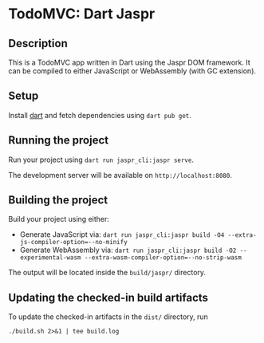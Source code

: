 # TodoMVC: Dart Jaspr

## Description

This is a TodoMVC app written in Dart using the Jaspr DOM framework. It can be
compiled to either JavaScript or WebAssembly (with GC extension).

## Setup

Install [dart](https://dart.dev/get-dart) and fetch dependencies using `dart pub get`.

## Running the project

Run your project using `dart run jaspr_cli:jaspr serve`.

The development server will be available on `http://localhost:8080`.

## Building the project

Build your project using either:

-   Generate JavaScript via: `dart run jaspr_cli:jaspr build -O4 --extra-js-compiler-option=--no-minify`
-   Generate WebAssembly via: `dart run jaspr_cli:jaspr build -O2 --experimental-wasm --extra-wasm-compiler-option=--no-strip-wasm`

The output will be located inside the `build/jaspr/` directory.

## Updating the checked-in build artifacts

To update the checked-in artifacts in the `dist/` directory, run

```
./build.sh 2>&1 | tee build.log
```
